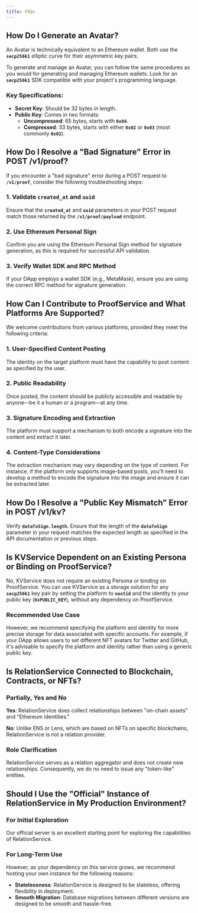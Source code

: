 ```yaml
---
title: FAQs
---
```


## **How Do I Generate an Avatar?**

An Avatar is technically equivalent to an Ethereum wallet. Both use the **`secp256k1`** elliptic curve for their asymmetric key pairs.

To generate and manage an Avatar, you can follow the same procedures as you would for generating and managing Ethereum wallets. Look for an **`secp256k1`** SDK compatible with your project's programming language.

### **Key Specifications:**

- **Secret Key**: Should be 32 bytes in length.
- **Public Key**: Comes in two formats:
    - **Uncompressed**: 65 bytes, starts with **`0x04`**.
    - **Compressed**: 33 bytes, starts with either **`0x02`** or **`0x03`** (most commonly **`0x02`**).

## **How Do I Resolve a "Bad Signature" Error in POST /v1/proof?**

If you encounter a "bad signature" error during a POST request to **`/v1/proof`**, consider the following troubleshooting steps:

### **1. Validate `created_at` and `uuid`**

Ensure that the **`created_at`** and **`uuid`** parameters in your POST request match those returned by the **`/v1/proof/payload`** endpoint.

### **2. Use Ethereum Personal Sign**

Confirm you are using the Ethereum Personal Sign method for signature generation, as this is required for successful API validation.

### **3. Verify Wallet SDK and RPC Method**

If your DApp employs a wallet SDK (e.g., MetaMask), ensure you are using the correct RPC method for signature generation.

## **How Can I Contribute to ProofService and What Platforms Are Supported?**

We welcome contributions from various platforms, provided they meet the following criteria:

### **1. User-Specified Content Posting**

The identity on the target platform must have the capability to post content as specified by the user.

### **2. Public Readability**

Once posted, the content should be publicly accessible and readable by anyone—be it a human or a program—at any time.

### **3. Signature Encoding and Extraction**

The platform must support a mechanism to both encode a signature into the content and extract it later.

### **4. Content-Type Considerations**

The extraction mechanism may vary depending on the type of content. For instance, if the platform only supports image-based posts, you'll need to develop a method to encode the signature into the image and ensure it can be extracted later.

## **How Do I Resolve a "Public Key Mismatch" Error in POST /v1/kv?**

Verify **`dataToSign.length`.** Ensure that the length of the **`dataToSign`** parameter in your request matches the expected length as specified in the API documentation or previous steps.

## **Is KVService Dependent on an Existing Persona or Binding on ProofService?**

No, KVService does not require an existing Persona or binding on ProofService. You can use KVService as a storage solution for any **`secp256k1`** key pair by setting the platform to **`nextid`** and the identity to your public key (**`0xPUBLIC_KEY`**), without any dependency on ProofService.

### **Recommended Use Case**

However, we recommend specifying the platform and identity for more precise storage for data associated with specific accounts. For example, if your DApp allows users to set different NFT avatars for Twitter and GitHub, it's advisable to specify the platform and identity rather than using a generic public key.

## **Is RelationService Connected to Blockchain, Contracts, or NFTs?**

### **Partially, Yes and No**

**Yes**: RelationService does collect relationships between "on-chain assets" and "Ethereum identities."

**No**: Unlike ENS or Lens, which are based on NFTs on specific blockchains, RelationService is not a relation provider.

### **Role Clarification**

RelationService serves as a relation aggregator and does not create new relationships. Consequently, we do no need to issue any "token-like" entities.

## **Should I Use the "Official" Instance of RelationService in My Production Environment?**

### **For Initial Exploration**

Our official server is an excellent starting point for exploring the capabilities of RelationService.

### **For Long-Term Use**

However, as your dependency on this service grows, we recommend hosting your own instance for the following reasons:

- **Statelessness**: RelationService is designed to be stateless, offering flexibility in deployment.
- **Smooth Migration**: Database migrations between different versions are designed to be smooth and hassle-free.